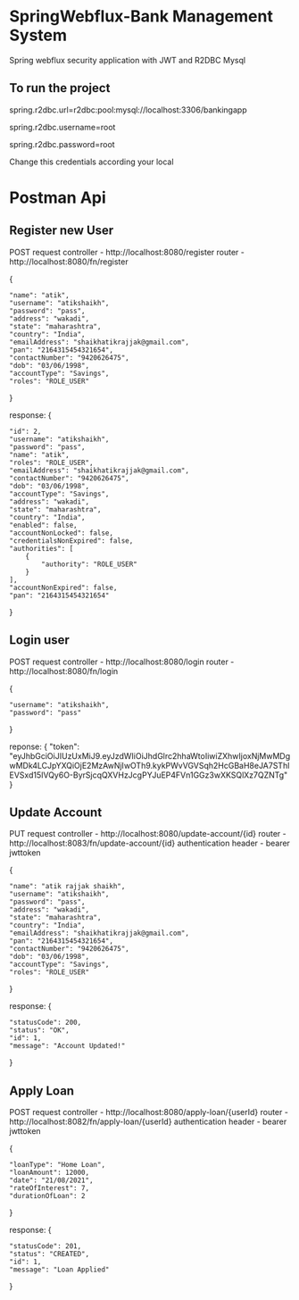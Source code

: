 
# SpringWebflux-Bank Management System
Spring webflux security application with JWT and R2DBC Mysql

 
## To run the project
spring.r2dbc.url=r2dbc:pool:mysql://localhost:3306/bankingapp

spring.r2dbc.username=root

spring.r2dbc.password=root

Change this credentials according your local 

 
# Postman Api
## Register new User

POST request
controller - http://localhost:8080/register
router - http://localhost:8080/fn/register

{

    "name": "atik",
	"username": "atikshaikh",
	"password": "pass",
	"address": "wakadi",
	"state": "maharashtra",
	"country": "India",
	"emailAddress": "shaikhatikrajjak@gmail.com",
	"pan": "2164315454321654",
	"contactNumber": "9420626475",
	"dob": "03/06/1998",
	"accountType": "Savings",
    "roles": "ROLE_USER"
}

response: 
{

    "id": 2,
    "username": "atikshaikh",
    "password": "pass",
    "name": "atik",
    "roles": "ROLE_USER",
    "emailAddress": "shaikhatikrajjak@gmail.com",
    "contactNumber": "9420626475",
    "dob": "03/06/1998",
    "accountType": "Savings",
    "address": "wakadi",
    "state": "maharashtra",
    "country": "India",
    "enabled": false,
    "accountNonLocked": false,
    "credentialsNonExpired": false,
    "authorities": [
        {
            "authority": "ROLE_USER"
        }
    ],
    "accountNonExpired": false,
    "pan": "2164315454321654"
}


## Login user

POST request
controller - http://localhost:8080/login
router - http://localhost:8080/fn/login
 

{

    "username": "atikshaikh",
    "password": "pass" 
}

reponse: 
{
    "token": "eyJhbGciOiJIUzUxMiJ9.eyJzdWIiOiJhdGlrc2hhaWtoIiwiZXhwIjoxNjMwMDgwMDk4LCJpYXQiOjE2MzAwNjIwOTh9.kykPWvVGVSqh2HcGBaH8eJA7SThlEVSxd15IVQy6O-ByrSjcqQXVHzJcgPYJuEP4FVn1GGz3wXKSQlXz7QZNTg"
}

## Update Account

PUT request
controller - http://localhost:8080/update-account/{id}
router - http://localhost:8083/fn/update-account/{id}
authentication header - bearer jwttoken
 

{

    "name": "atik rajjak shaikh",
	"username": "atikshaikh",
	"password": "pass",
	"address": "wakadi",
	"state": "maharashtra",
	"country": "India",
	"emailAddress": "shaikhatikrajjak@gmail.com",
	"pan": "2164315454321654",
	"contactNumber": "9420626475",
	"dob": "03/06/1998",
	"accountType": "Savings",
    "roles": "ROLE_USER"
}

response: 
{

    "statusCode": 200,
    "status": "OK",
    "id": 1,
    "message": "Account Updated!"
}

## Apply Loan

POST request
controller - http://localhost:8080/apply-loan/{userId}
router - http://localhost:8082/fn/apply-loan/{userId}
authentication header - bearer jwttoken

{

    "loanType": "Home Loan",
    "loanAmount": 12000,
    "date": "21/08/2021",
    "rateOfInterest": 7,
    "durationOfLoan": 2
}

response: 
{

    "statusCode": 201,
    "status": "CREATED",
    "id": 1,
    "message": "Loan Applied"
}
